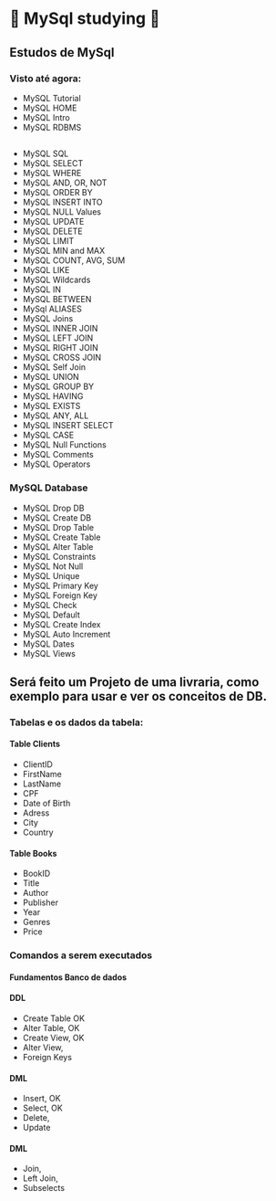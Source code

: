 # :book: MySql studying :book:
## Estudos de MySql

### Visto até agora:
* MySQL Tutorial
* MySQL HOME
* MySQL Intro
* MySQL RDBMS
## 
* MySQL SQL
* MySQL SELECT
* MySQL WHERE
* MySQL AND, OR, NOT
* MySQL ORDER BY
* MySQL INSERT INTO
* MySQL NULL Values
* MySQL UPDATE
* MySQL DELETE
* MySQL LIMIT
* MySQL MIN and MAX
* MySQL COUNT, AVG, SUM
* MySQL LIKE
* MySQL Wildcards
* MySQL IN
* MySQL BETWEEN 
* MySql ALIASES
* MySQL Joins
* MySQL INNER JOIN
* MySQL LEFT JOIN
* MySQL RIGHT JOIN
* MySQL CROSS JOIN
* MySQL Self Join
* MySQL UNION
* MySQL GROUP BY
* MySQL HAVING
* MySQL EXISTS
* MySQL ANY, ALL
* MySQL INSERT SELECT
* MySQL CASE
* MySQL Null Functions
* MySQL Comments
* MySQL Operators

### MySQL Database
* MySQL Drop DB
* MySQL Create DB
* MySQL Drop Table
* MySQL Create Table
* MySQL Alter Table
* MySQL Constraints
* MySQL Not Null
* MySQL Unique
* MySQL Primary Key
* MySQL Foreign Key
* MySQL Check
* MySQL Default
* MySQL Create Index
* MySQL Auto Increment
* MySQL Dates
* MySQL Views

## Será feito um Projeto de uma livraria, como exemplo para usar e ver os conceitos de DB.

### Tabelas e os dados da tabela:
#### Table Clients
* ClientID
* FirstName
* LastName
* CPF
* Date of Birth
* Adress
* City
* Country


#### Table Books
* BookID
* Title
* Author
* Publisher
* Year
* Genres
* Price


### Comandos a serem executados
#### Fundamentos Banco de dados	
#### DDL
* Create Table                OK
* Alter Table,                OK    
* Create View,                OK
* Alter View,
* Foreign Keys

#### DML
* Insert,                     OK
* Select,                     OK
* Delete,
* Update

#### DML
* Join,
* Left Join,
* Subselects